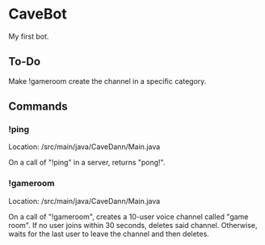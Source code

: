 # CaveBot
My first bot.

## To-Do
Make !gameroom create the channel in a specific category.

## Commands
### !ping
Location: /src/main/java/CaveDann/Main.java

On a call of "!ping" in a server, returns "pong!".

### !gameroom
Location: /src/main/java/CaveDann/Main.java

On a call of "!gameroom", creates a 10-user voice channel called "game room". If no user joins within 30 seconds, deletes said channel. Otherwise, waits for the last user to leave the channel and then deletes.

